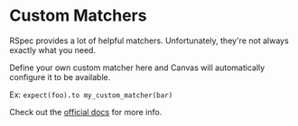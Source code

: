 # Custom Matchers
RSpec provides a lot of helpful matchers. Unfortunately, they're not always exactly what you need.

Define your own custom matcher here and Canvas will automatically configure it to be available.

Ex: `expect(foo).to my_custom_matcher(bar)`

Check out the [official docs](https://relishapp.com/rspec/rspec-expectations/docs) for more info.
